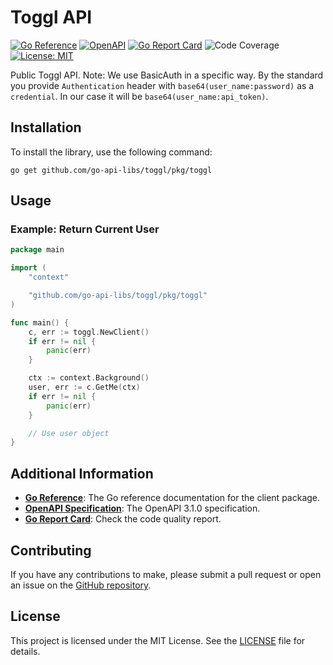 # Toggl API
[![Go Reference](https://pkg.go.dev/badge/github.com/go-api-libs/toggl.svg)](https://pkg.go.dev/github.com/go-api-libs/toggl/pkg/toggl)
[![OpenAPI](https://img.shields.io/badge/OpenAPI-3.1-blue)](/api/openapi.json)
[![Go Report Card](https://goreportcard.com/badge/github.com/go-api-libs/toggl)](https://goreportcard.com/report/github.com/go-api-libs/toggl)
![Code Coverage](https://img.shields.io/badge/coverage-29%25-red)
[![License: MIT](https://img.shields.io/badge/License-MIT-yellow.svg)](./LICENSE)

Public Toggl API.
Note:
We use BasicAuth in a specific way. By the standard you provide `Authentication` header with `base64(user_name:password)` as a `credential`.
In our case it will be `base64(user_name:api_token)`.

## Installation

To install the library, use the following command:

```shell
go get github.com/go-api-libs/toggl/pkg/toggl
```

## Usage

### Example: Return Current User

```go
package main

import (
	"context"

	"github.com/go-api-libs/toggl/pkg/toggl"
)

func main() {
	c, err := toggl.NewClient()
	if err != nil {
		panic(err)
	}

	ctx := context.Background()
	user, err := c.GetMe(ctx)
	if err != nil {
		panic(err)
	}

	// Use user object
}

```

## Additional Information

- [**Go Reference**](https://pkg.go.dev/github.com/go-api-libs/toggl/pkg/toggl): The Go reference documentation for the client package.
- [**OpenAPI Specification**](./api/openapi.json): The OpenAPI 3.1.0 specification.
- [**Go Report Card**](https://goreportcard.com/report/github.com/go-api-libs/toggl): Check the code quality report.

## Contributing

If you have any contributions to make, please submit a pull request or open an issue on the [GitHub repository](https://github.com/go-api-libs/toggl).

## License

This project is licensed under the MIT License. See the [LICENSE](./LICENSE) file for details.
